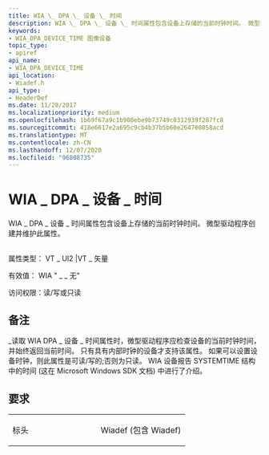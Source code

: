 ```yaml
---
title: WIA \_ DPA \_ 设备 \_ 时间
description: WIA \_ DPA \_ 设备 \_ 时间属性包含设备上存储的当前时钟时间。 微型驱动程序创建并维护此属性。
keywords:
- WIA_DPA_DEVICE_TIME 图像设备
topic_type:
- apiref
api_name:
- WIA_DPA_DEVICE_TIME
api_location:
- Wiadef.h
api_type:
- HeaderDef
ms.date: 11/28/2017
ms.localizationpriority: medium
ms.openlocfilehash: 1b69f67a9c1b900ebe9b73749c0312939f287fc8
ms.sourcegitcommit: 418e6617e2a695c9cb4b37b5b60e264760858acd
ms.translationtype: MT
ms.contentlocale: zh-CN
ms.lasthandoff: 12/07/2020
ms.locfileid: "96808735"
---
```

# <a name="wia_dpa_device_time"></a>WIA \_ DPA \_ 设备 \_ 时间


WIA \_ DPA \_ 设备 \_ 时间属性包含设备上存储的当前时钟时间。 微型驱动程序创建并维护此属性。

## <span id="ddk_wia_dpa_device_time_si"></span><span id="DDK_WIA_DPA_DEVICE_TIME_SI"></span>


属性类型： VT \_ UI2 |VT \_ 矢量

有效值： WIA " \_ \_ 无"

访问权限：读/写或只读

<a name="remarks"></a>备注
-------

\_读取 WIA DPA \_ 设备 \_ 时间属性时，微型驱动程序应检查设备的当前时钟时间，并始终返回当前时间。 只有具有内部时钟的设备才支持该属性。 如果可以设置设备时钟，则此属性是可读/写的;否则为只读。 WIA 设备报告 SYSTEMTIME 结构中的时间 (这在 Microsoft Windows SDK 文档) 中进行了介绍。

<a name="requirements"></a>要求
------------

<table>
<colgroup>
<col width="50%" />
<col width="50%" />
</colgroup>
<tbody>
<tr class="odd">
<td><p>标头</p></td>
<td>Wiadef (包含 Wiadef) </td>
</tr>
</tbody>
</table>

 

 






